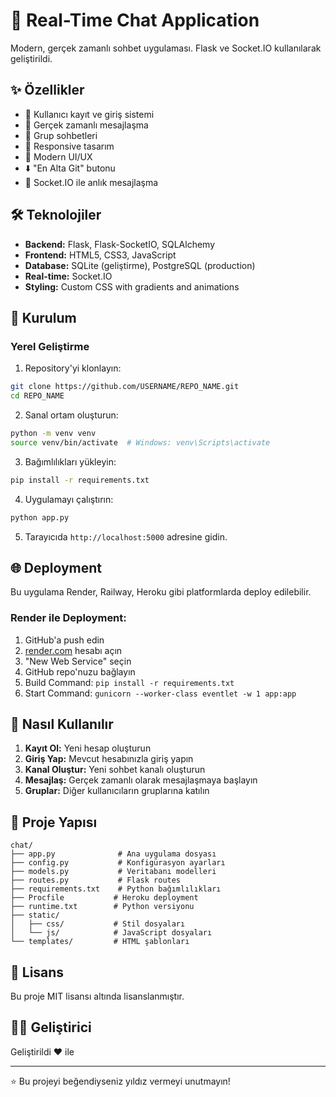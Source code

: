 # 💬 Real-Time Chat Application

Modern, gerçek zamanlı sohbet uygulaması. Flask ve Socket.IO kullanılarak geliştirildi.

## ✨ Özellikler

- 🔐 Kullanıcı kayıt ve giriş sistemi
- 💬 Gerçek zamanlı mesajlaşma
- 👥 Grup sohbetleri
- 📱 Responsive tasarım
- 🎨 Modern UI/UX
- ⬇️ "En Alta Git" butonu
- 🚀 Socket.IO ile anlık mesajlaşma

## 🛠️ Teknolojiler

- **Backend:** Flask, Flask-SocketIO, SQLAlchemy
- **Frontend:** HTML5, CSS3, JavaScript
- **Database:** SQLite (geliştirme), PostgreSQL (production)
- **Real-time:** Socket.IO
- **Styling:** Custom CSS with gradients and animations

## 🚀 Kurulum

### Yerel Geliştirme

1. Repository'yi klonlayın:
```bash
git clone https://github.com/USERNAME/REPO_NAME.git
cd REPO_NAME
```

2. Sanal ortam oluşturun:
```bash
python -m venv venv
source venv/bin/activate  # Windows: venv\Scripts\activate
```

3. Bağımlılıkları yükleyin:
```bash
pip install -r requirements.txt
```

4. Uygulamayı çalıştırın:
```bash
python app.py
```

5. Tarayıcıda `http://localhost:5000` adresine gidin.

## 🌐 Deployment

Bu uygulama Render, Railway, Heroku gibi platformlarda deploy edilebilir.

### Render ile Deployment:
1. GitHub'a push edin
2. [render.com](https://render.com) hesabı açın
3. "New Web Service" seçin
4. GitHub repo'nuzu bağlayın
5. Build Command: `pip install -r requirements.txt`
6. Start Command: `gunicorn --worker-class eventlet -w 1 app:app`

## 📱 Nasıl Kullanılır

1. **Kayıt Ol:** Yeni hesap oluşturun
2. **Giriş Yap:** Mevcut hesabınızla giriş yapın
3. **Kanal Oluştur:** Yeni sohbet kanalı oluşturun
4. **Mesajlaş:** Gerçek zamanlı olarak mesajlaşmaya başlayın
5. **Gruplar:** Diğer kullanıcıların gruplarına katılın

## 🔧 Proje Yapısı

```
chat/
├── app.py              # Ana uygulama dosyası
├── config.py           # Konfigürasyon ayarları
├── models.py           # Veritabanı modelleri
├── routes.py           # Flask routes
├── requirements.txt    # Python bağımlılıkları
├── Procfile           # Heroku deployment
├── runtime.txt        # Python versiyonu
├── static/
│   ├── css/           # Stil dosyaları
│   └── js/            # JavaScript dosyaları
└── templates/         # HTML şablonları
```

## 📝 Lisans

Bu proje MIT lisansı altında lisanslanmıştır.

## 👨‍💻 Geliştirici

Geliştirildi ❤️ ile

---

⭐ Bu projeyi beğendiyseniz yıldız vermeyi unutmayın! 